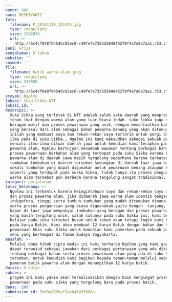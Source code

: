 ```yaml
---
nomor: 808
nama: RESMIYANTI
foto:
  filename: P_20161110_151435.jpg
  type: image/jpeg
  size: 1202833
  url: >-
    http://5c4cf848f6454dc02ec8-c49fe7e7355d384845270f4a7a0a7aa1.r53.cf2.rackcdn.com/db69bf63-09a7-40ef-9e81-6aaa3c7a68bd/P_20161110_151435.jpg
seni: kriya
pengalaman: 5 tahun
website: ''
sosmed: ''
file:
  filename: batik warna alam.jpeg
  type: image/jpeg
  size: 335898
  url: >-
    http://5c4cf848f6454dc02ec8-c49fe7e7355d384845270f4a7a0a7aa1.r53.cf2.rackcdn.com/0c5ddaaa-ee80-4443-a7bb-1a5c94343f10/batik%20warna%20alam.jpeg
proyek: Ngelmu
lokasi: Suku Sikka NTT
lokasi_id: ''
deskripsi: >-
  Suku Sikka yang terletak di NTT adalah salah satu daerah yang memproduksi
  tenun ikat dengan warna alam yang luar biasa indah. suku Sikka juga mempunyai
  beragam motif dan proses pewarnaan yang unik, dengan memanfaatkan bahan-bahan
  yang berasal dari alam sebagai bahan pewarna benang yang akan ditenun, hal
  inilah yang membuat saya dan rekan-rekan saya tertarik untuk pergi dan menimba
  ilmu pada di suku Sikka., Ngelmu ini kami maksudkan sebagai sebuah perjalanan
  mencari ilmu-ilmu diluar daerah jawa untuk kemudian kami terapkan pada Batik
  pewarna alam, Ngelmu bertujuan menambah wawasan tentang berbagai bahan dan
  proses pewarnaan berbahan alam yang terdapat pada suku Sikka karena bahan
  pewarna alam di daerah jawa masih tergolong sederhana karena terbatasnya
  tumbuhan-tumbuhan di daerah tersebut sedangkan di daerah luar jawa banyak
  sekali tumbuhan yang dapat digunakan untuk pewarnaan benang ataupun kain
  seperti yang terdapat pada sukku Sikka, tidak hanya itu proses penguncian
  warna alam tersebut pun berbeda karena tergolong sangat tradisional.
kategori: perjalanan
latar_belakang: >-
  Ngelmu ini terbentuk karena keingintahuan saya dan rekan-rekan saya akan bahan
  dan proses pewarna alam, jika didaerah jawa warna alam identik dengan
  indigofera, tinggi serta tumbuh-tumbuhan yang mudah ditemukan dimana saja 
  serta proses penguncian yang biasa diguanakan yaitu dengan  tunjung, tawas dan
  kapur di luar jawa mempunyai tumbuhan yang beragam dan proses pewarnaan alam
  yang masih tergolong unik, salah satunya pada suku Sikka ini, kami berencana
  belajar pada suku tersebut bukan untuk tenun akan tetapi ingin kami terapkan
  pada karya Batik. Kami akan membuat 12 karya Batik dengan bahan dan teknik
  pewarnaan khas suku Sikka untuk kemudian kami pamerkan pada sebuah pameran
  seni yang bertempat di Taman Budaya Yogyakarta.
masalah: >-
  Melalui dana hibah cipta media ini kami berharap Ngelmu yang kami gagas ini
  dapat terwujud sebagai jawaban dari perbagai pertanyaan yang ada dikepala kami
  tentang berbagai bahan serta proses pewarnaan alam yang ada di suku sikka
  tersebut. untuk kemudian kami bagikan kepada teman-teman melalui sebuah
  pameran batik pewarna alam dengan menampilkan 12 karya batik.
durasi: 6 bulan
sukses: >-
  proyek ini kami yakin akan terealisasikan dengan baik mengingat proses
  pewarnaan pada suku sikka yang tergolong baru pada proses batik.
dana: '200'
submission_id: 5ab3a982bcf7ae0414935d8a
---
```

